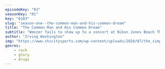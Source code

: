 ```yaml
---
episodeKey: "03"
seasonKey: "01"
key: "0103"
slug: "season-one--the-common-man-and-his-common-dream"
title: "The Common Man and His Common Dream"
subtitle: "Weezer fails to show up to a concert at Nikon Jones Beach Theatre due to hedonism. A new hero sees an opportunity."
author: "Irving Washington"
img: "https://www.chicitysports.com/wp-content/uploads/2020/07/the_simpsons_couch_a_l.0.jpg"
genres:
    - rock
    - glory
    - drugs
---
```


#### 
